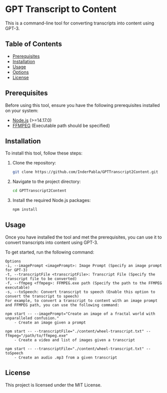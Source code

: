 # GPT Transcript to Content

This is a command-line tool for converting transcripts into content using GPT-3.

## Table of Contents
- [Prerequisites](#prerequisites)
- [Installation](#installation)
- [Usage](#usage)
- [Options](#options)
- [License](#license)

## Prerequisites

Before using this tool, ensure you have the following prerequisites installed on your system:
- [Node.js](https://nodejs.org/) (>=14.17.0)
- [FFMPEG](https://www.ffmpeg.org/download.html) (Executable path should be specified)

## Installation

To install this tool, follow these steps:

1. Clone the repository:
   ```bash
   git clone https://github.com/InderPabla/GPTTranscript2Content.git

2. Navigate to the project directory:

   ```bash
   cd GPTTranscript2Content

3. Install the required Node.js packages:

   ```bash
   npm install
   
## Usage
Once you have installed the tool and met the prerequisites, you can use it to convert transcripts into content using GPT-3.

To get started, run the following command:

    Options
    -i, --imagePrompt <imagePrompt>: Image Prompt (Specify an image prompt for GPT-3)
    -t, --transcriptFile <transcriptFile>: Transcript File (Specify the transcript file to be converted)
    -f, --ffmpeg <ffmpeg>: FFMPEG.exe path (Specify the path to the FFMPEG executable)
    -s, --toSpeech: Convert transcript to speech (Enable this option to convert the transcript to speech)
    For example, to convert a transcript to content with an image prompt and FFMPEG path, you can use the following command:

    npm start -- --imagePrompt="Create an image of a fractal world with unparalleled confusion."
        - Create an image given a prompt

    npm start -- --transcriptFile="./content/wheel-transcript.txt" --ffmpeg="/path/to/ffmpeg.exe"
        - Create a video and list of images given a transcript

    npm start -- --transcriptFile="./content/wheel-transcript.txt" --toSpeech
        - Create an audio .mp3 from a given transcript



## License
This project is licensed under the MIT License.